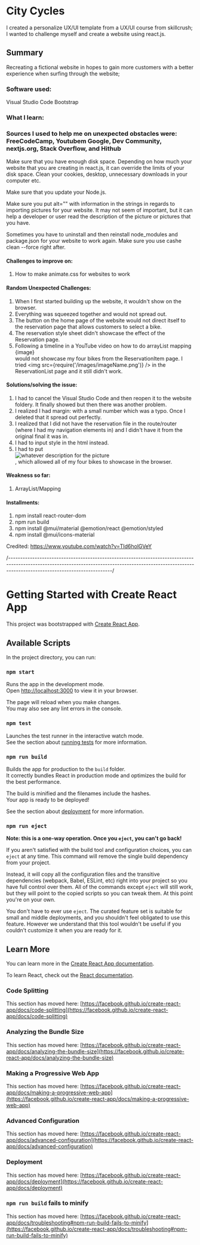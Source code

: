# City Cycles
I created a personalize UX/UI template from a UX/UI course from skillcrush;  I wanted to challenge myself and create a website using react.js.

## Summary
Recreating a fictional website in hopes to gain more customers with a better experience when surfing through the website;

### Software used:
Visual Studio Code 
Bootstrap

### What I learn:
### Sources I used to help me on unexpected obstacles were: FreeCodeCamp, Youtubem Google, Dev Community, nextjs.org, Stack Overflow, and Hithub
Make sure that you have enough disk space. Depending on how much your website that you are creating in react.js, it can override the limits of your disk space. Clean your cookies, desktop, 
unnecessary downloads in your computer etc.

Make sure that you update your Node.js.

Make sure you put alt="" with information in the strings in regards to importing pictures for your website. It may not seem of important, but it can help a developer or user read the description of the picture or pictures that you have.

Sometimes you have to uninstall and then reinstall node_modules and package.json for your website to work again. Make sure you use cashe clean --force right after.

#### Challenges to improve on:
1. How to make animate.css for websites to work

#### Random Unexpected Challenges:
1. When I first started building up the website, it wouldn't show on the browser. 
2. Everything was squeezed together and would not spread out.
3. The button on the home page of the website would not direct itself to the reservation page that allows customers to select a bike.
4. The reservation style sheet didn't showcase the effect of the Reservation page.
5. Following a timeline in a YouTube video on how to do arrayList mapping <div>{image}</div> would not showcase my four bikes from the ReservationItem page. I tried <img src={require('/images/imageName.png')} /> in the ReservationList page and it still didn't work.

#### Solutions/solving the issue:
1. I had to cancel the Visual Studio Code and then reopen it to the website foldery. It finally showed but then there was another problem.
2. I realized I had margin: with a small number which was a typo. Once I deleted that it spread out perfectly.
3. I realized that I did not have the reservation file in the route/router (where I had my navigation elements in) and I didn't have it from the original final it was in.
4.  I had to input style in the html instead.
5. I had to put <div><img src={images} alt="whatever description for the picture" /></div>, which allowed all of my four bikes to showcase in the browser.

#### Weakness so far:
1.	ArrayList/Mapping

#### Installments:
1.	npm install react-router-dom
2.	npm run build
3.	npm install @mui/material @emotion/react @emotion/styled
4.	npm install @mui/icons-material

Credited: https://www.youtube.com/watch?v=TId6holGVeY











/*-------------------------------------------------------------------------------------------------------------------------------------------------------------------------------------------------------*/






# Getting Started with Create React App

This project was bootstrapped with [Create React App](https://github.com/facebook/create-react-app).

## Available Scripts

In the project directory, you can run:

### `npm start`

Runs the app in the development mode.\
Open [http://localhost:3000](http://localhost:3000) to view it in your browser.

The page will reload when you make changes.\
You may also see any lint errors in the console.

### `npm test`

Launches the test runner in the interactive watch mode.\
See the section about [running tests](https://facebook.github.io/create-react-app/docs/running-tests) for more information.

### `npm run build`

Builds the app for production to the `build` folder.\
It correctly bundles React in production mode and optimizes the build for the best performance.

The build is minified and the filenames include the hashes.\
Your app is ready to be deployed!

See the section about [deployment](https://facebook.github.io/create-react-app/docs/deployment) for more information.

### `npm run eject`

**Note: this is a one-way operation. Once you `eject`, you can't go back!**

If you aren't satisfied with the build tool and configuration choices, you can `eject` at any time. This command will remove the single build dependency from your project.

Instead, it will copy all the configuration files and the transitive dependencies (webpack, Babel, ESLint, etc) right into your project so you have full control over them. All of the commands except `eject` will still work, but they will point to the copied scripts so you can tweak them. At this point you're on your own.

You don't have to ever use `eject`. The curated feature set is suitable for small and middle deployments, and you shouldn't feel obligated to use this feature. However we understand that this tool wouldn't be useful if you couldn't customize it when you are ready for it.

## Learn More

You can learn more in the [Create React App documentation](https://facebook.github.io/create-react-app/docs/getting-started).

To learn React, check out the [React documentation](https://reactjs.org/).

### Code Splitting

This section has moved here: [https://facebook.github.io/create-react-app/docs/code-splitting](https://facebook.github.io/create-react-app/docs/code-splitting)

### Analyzing the Bundle Size

This section has moved here: [https://facebook.github.io/create-react-app/docs/analyzing-the-bundle-size](https://facebook.github.io/create-react-app/docs/analyzing-the-bundle-size)

### Making a Progressive Web App

This section has moved here: [https://facebook.github.io/create-react-app/docs/making-a-progressive-web-app](https://facebook.github.io/create-react-app/docs/making-a-progressive-web-app)

### Advanced Configuration

This section has moved here: [https://facebook.github.io/create-react-app/docs/advanced-configuration](https://facebook.github.io/create-react-app/docs/advanced-configuration)

### Deployment

This section has moved here: [https://facebook.github.io/create-react-app/docs/deployment](https://facebook.github.io/create-react-app/docs/deployment)

### `npm run build` fails to minify

This section has moved here: [https://facebook.github.io/create-react-app/docs/troubleshooting#npm-run-build-fails-to-minify](https://facebook.github.io/create-react-app/docs/troubleshooting#npm-run-build-fails-to-minify)
